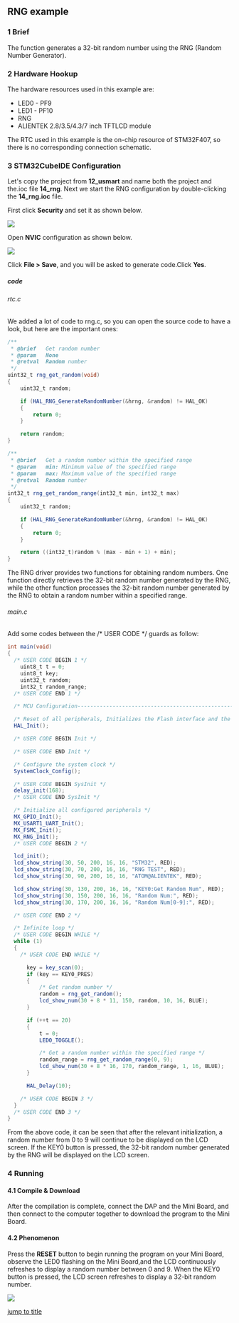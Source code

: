 ## RNG example<a name="brief"></a>

### 1 Brief
The function generates a 32-bit random number using the RNG (Random Number Generator).
### 2 Hardware Hookup
The hardware resources used in this example are:
+ LED0 - PF9
+ LED1 - PF10
+ RNG
+ ALIENTEK  2.8/3.5/4.3/7 inch TFTLCD module

The RTC used in this example is the on-chip resource of STM32F407, so there is no corresponding connection schematic.

### 3 STM32CubeIDE Configuration


Let's copy the project from  **12_usmart** and name both the project and the.ioc file **14_rng**. Next we start the RNG configuration by double-clicking the **14_rng.ioc** file.

First click **Security** and set it as shown below.

<img src="../../1_docs/3_figures/14_rng/01_rng.png">


Open **NVIC** configuration as shown below.

<img src="../../1_docs/3_figures/14_rng/02_rng.png">

Click **File > Save**, and you will be asked to generate code.Click **Yes**.

##### code
###### rtc.c
We added a lot of code to rng.c, so you can open the source code to have a look, but here are the important ones:
```c#
/**
 * @brief   Get random number
 * @param   None
 * @retval  Random number
 */
uint32_t rng_get_random(void)
{
    uint32_t random;

    if (HAL_RNG_GenerateRandomNumber(&hrng, &random) != HAL_OK)
    {
        return 0;
    }

    return random;
}

/**
 * @brief   Get a random number within the specified range
 * @param   min: Minimum value of the specified range
 * @param   max: Maximum value of the specified range
 * @retval  Random number
 */
int32_t rng_get_random_range(int32_t min, int32_t max)
{
    uint32_t random;

    if (HAL_RNG_GenerateRandomNumber(&hrng, &random) != HAL_OK)
    {
        return 0;
    }

    return ((int32_t)random % (max - min + 1) + min);
}
```
The RNG driver provides two functions for obtaining random numbers. One function directly retrieves the 32-bit random number generated by the RNG, while the other function processes the 32-bit random number generated by the RNG to obtain a random number within a specified range.

###### main.c
Add some codes between the /* USER CODE */ guards as follow:
```c#
int main(void)
{
  /* USER CODE BEGIN 1 */
    uint8_t t = 0;
    uint8_t key;
    uint32_t random;
    int32_t random_range;
  /* USER CODE END 1 */

  /* MCU Configuration--------------------------------------------------------*/

  /* Reset of all peripherals, Initializes the Flash interface and the Systick. */
  HAL_Init();

  /* USER CODE BEGIN Init */

  /* USER CODE END Init */

  /* Configure the system clock */
  SystemClock_Config();

  /* USER CODE BEGIN SysInit */
  delay_init(168);
  /* USER CODE END SysInit */

  /* Initialize all configured peripherals */
  MX_GPIO_Init();
  MX_USART1_UART_Init();
  MX_FSMC_Init();
  MX_RNG_Init();
  /* USER CODE BEGIN 2 */

  lcd_init();
  lcd_show_string(30, 50, 200, 16, 16, "STM32", RED);
  lcd_show_string(30, 70, 200, 16, 16, "RNG TEST", RED);
  lcd_show_string(30, 90, 200, 16, 16, "ATOM@ALIENTEK", RED);

  lcd_show_string(30, 130, 200, 16, 16, "KEY0:Get Random Num", RED);
  lcd_show_string(30, 150, 200, 16, 16, "Random Num:", RED);
  lcd_show_string(30, 170, 200, 16, 16, "Random Num[0-9]:", RED);

  /* USER CODE END 2 */

  /* Infinite loop */
  /* USER CODE BEGIN WHILE */
  while (1)
  {
    /* USER CODE END WHILE */

      key = key_scan(0);
      if (key == KEY0_PRES)
      {
          /* Get random number */
          random = rng_get_random();
          lcd_show_num(30 + 8 * 11, 150, random, 10, 16, BLUE);
      }

      if (++t == 20)
      {
          t = 0;
          LED0_TOGGLE();

          /* Get a random number within the specified range */
          random_range = rng_get_random_range(0, 9);
          lcd_show_num(30 + 8 * 16, 170, random_range, 1, 16, BLUE);
      }

      HAL_Delay(10);

    /* USER CODE BEGIN 3 */
  }
  /* USER CODE END 3 */
}
```

From the above code, it can be seen that after the relevant initialization, a random number from 0 to 9 will continue to be displayed on the LCD screen. If the KEY0 button is pressed, the 32-bit random number generated by the RNG will be displayed on the LCD screen.

### 4 Running

#### 4.1 Compile & Download

After the compilation is complete, connect the DAP and the Mini Board, and then connect to the computer together to download the program to the Mini Board.

#### 4.2 Phenomenon

Press the **RESET** button to begin running the program on your Mini Board, observe the LED0 flashing on the Mini Board,and the LCD continuously refreshes to display a random number between 0 and 9. When the KEY0 button is pressed, the LCD screen refreshes to display a 32-bit random number.

<img src="../../1_docs/3_figures/14_rng/03_rng.png">

[jump to title](#brief)